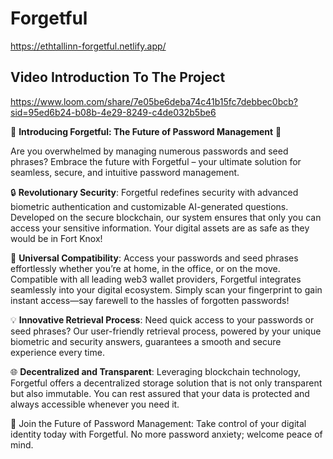 # Forgetful
https://ethtallinn-forgetful.netlify.app/

## Video Introduction To The Project
https://www.loom.com/share/7e05be6deba74c41b15fc7debbec0bcb?sid=95ed6b24-b08b-4e29-8249-c4de032b5be6

:rocket: **Introducing Forgetful: The Future of Password Management** :rocket:

Are you overwhelmed by managing numerous passwords and seed phrases? Embrace the future with Forgetful – your ultimate solution for seamless, secure, and intuitive password management.

:lock: **Revolutionary Security**: Forgetful redefines security with advanced biometric authentication and customizable AI-generated questions. Developed on the secure blockchain, our system ensures that only you can access your sensitive information. Your digital assets are as safe as they would be in Fort Knox!

:key: **Universal Compatibility**: Access your passwords and seed phrases effortlessly whether you’re at home, in the office, or on the move. Compatible with all leading web3 wallet providers, Forgetful integrates seamlessly into your digital ecosystem. Simply scan your fingerprint to gain instant access—say farewell to the hassles of forgotten passwords!

:bulb: **Innovative Retrieval Process**: Need quick access to your passwords or seed phrases? Our user-friendly retrieval process, powered by your unique biometric and security answers, guarantees a smooth and secure experience every time.

:globe_with_meridians: **Decentralized and Transparent**: Leveraging blockchain technology, Forgetful offers a decentralized storage solution that is not only transparent but also immutable. You can rest assured that your data is protected and always accessible whenever you need it.

:rocket: Join the Future of Password Management: Take control of your digital identity today with Forgetful. No more password anxiety; welcome peace of mind.